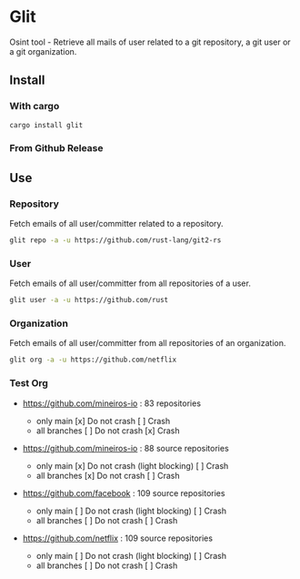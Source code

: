 # Glit

Osint tool - Retrieve all mails of user related to a git repository, a git user or a git organization.

## Install

### With cargo

```bash
cargo install glit
```

### From Github Release

## Use

### Repository

Fetch emails of all user/committer related to a repository.

```bash
glit repo -a -u https://github.com/rust-lang/git2-rs
```

### User

Fetch emails of all user/committer from all repositories of a user.

```bash
glit user -a -u https://github.com/rust
```

### Organization

Fetch emails of all user/committer from all repositories of an organization.

```bash
glit org -a -u https://github.com/netflix
```

### Test Org

- https://github.com/mineiros-io : 83 repositories
  - only main
    [x] Do not crash
    [ ] Crash
  - all branches
    [ ] Do not crash
    [x] Crash

- https://github.com/mineiros-io : 88 source repositories
  - only main
    [x] Do not crash (light blocking)
    [ ] Crash
  - all branches
    [x] Do not crash
    [ ] Crash

- https://github.com/facebook : 109 source repositories
  - only main
    [ ] Do not crash (light blocking)
    [ ] Crash
  - all branches
    [ ] Do not crash
    [ ] Crash

- https://github.com/netflix : 109 source repositories
  - only main
    [ ] Do not crash (light blocking)
    [ ] Crash
  - all branches
    [ ] Do not crash
    [ ] Crash